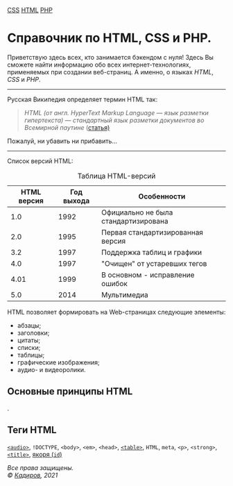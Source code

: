 <!DOCTYPE html>
<html>
<head>
<meta http-EQUIV="Content-Type" CONTENT="text/html; charset=utf-8">
<link rel='stylesheet' href='css/css_styles.css' type='text/css'>
<link rel='icon' href='https://sun9-44.userapi.com/impg/YDvh8Q1RRizp3paPWzj04wuOmGVXu4ATbOY9Ow/UlgK5eb2H8Q.jpg?size=1620x2160&quality=96&sign=1df7fe4207fed4163c0a35c7c18562d2&type=album'>
<TITLE>Пошагово с нуля до джуниора</TITLE>
</HEAD>
<BODY>
<p><a href='C:/Users/iggy/Desktop/programming/book-project/css/css.html'>CSS</a>
<a href='C:/Users/iggy/Desktop/programming/book-project/html_all.html'>HTML</a>
<a href='C:/Users/iggy/Desktop/programming/book-project/php'>PHP</a></p>
<H1>Справочник по HTML, CSS и PHP.</H1>
<P>Приветствую здесь всех, кто занимается бэкендом с нуля! Здесь Вы сможете найти информацию обо всех интернет-технологиях, применяемых при создании веб-страниц. А именно, о языках <dfn>HTML</dfn>, <dfn>CSS</dfn> и <dfn>PHP</dfn>.</P>
<hr>
<P>Русская Википедия определяет термин HTML так:</P>
<blockquote>
<P><em>HTML (от англ. HyperText Markup Language — язык разметки гипертекста) — стандартный язык разметки документов во Всемирной паутине</em> (<a href='http://ru.wikipedia.org/wiki/HTML' target='_blank'>статья)</a></P>
</blockquote>
<P>Пожалуй, ни убавить ни прибавить…</P>
<hr>
<p>Список версий HTML:</p>
<table>
<caption>Таблица HTML-версий</caption>
<thead>
<tr>
<th>HTML версия</th>
<th>Год выхода</th>
<th>Особенности</th>
</tr>
</thead>
<tbody>
<tr>
	<td>1.0</td>
	<td>1992</td>
	<td>Официально не была стандартизирована</td>
</tr>
<tr>
	<td>2.0</td>
	<td>1995</td>
	<td>Первая стандартизированная версия</td>
</tr>
<tr>
	<td>3.2</td>
	<td>1997</td>
	<td>Поддержка таблиц и графики</td>
</tr>
<tr>
	<td>4.0</td>
	<td>1997</td>
	<td>&quot;Очищен&quot; от устаревших тегов</td>
</tr>
<tr>
	<td>4.01</td>
	<td>1999</td>
	<td>В основном - исправление ошибок</td>
</tr>
<tr>
	<td>5.0</td>
	<td>2014</td>
	<td>Мультимедиа</td>
</tr>
</tbody>
</table>
<P>HTML позволяет формировать на Web-страницах следующие элементы:</P>
<ul>
	<li>абзацы;</li>
	<li>заголовки;</li>
	<li>цитаты;</li>
	<li>списки;</li>
	<li>таблицы;</li>
	<li>графические изображения;</li>
	<li>аудио- и видеоролики.</li>
</ul>
<h2>Основные принципы HTML</h2>
<P>. </P>
<h2>Теги HTML</h2>
<P><code><a href='C:/Users/iggy/Desktop/programming/book-project/html/tags/t_audio.html'>&lt;audio&gt;</a></code>, <code>!DOCTYPE</code>, <code>&lt;body&gt;</code>, <code>&lt;em&gt;</code>, <code>&lt;head&gt;</code>, <code><a href='C:/Users/iggy/Desktop/programming/book-project/html/tags/t_table.html'>&lt;table&gt;</a></code>, <code>HTML</code>, <code>meta</code>, <code>&lt;p&gt;</code>, <code>&lt;strong&gt;</code>, <code><a href='C:/Users/iggy/Desktop/programming/book-project/html/tags/t_title.html'>&lt;title&gt;</a></code>, <a href='C:/Users/iggy/Desktop/programming/book-project/html/tags/t_anchors.html'>якоря (<code>id</code>)</a></p>
</BODY>
<footer>
<ADDRESS>Все права защищены.<BR>&#0169; <a href='mailto: ignatyoung@gmail.com'>Кадиров</a>, 2021</ADDRESS>
</footer>
</HTML>
